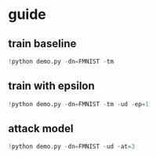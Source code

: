 # guide
## train baseline
```python
!python demo.py -dn=FMNIST -tm
```

## train with epsilon
```python
!python demo.py -dn=FMNIST -tm -ud -ep=1 
```
## attack model
```python
!python demo.py -dn=FMNIST -ud -at=3
```



